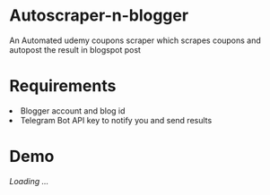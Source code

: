 # Autoscraper-n-blogger
An Automated udemy coupons scraper which scrapes coupons and autopost the result in blogspot post 

# Requirements
<li> Blogger account and blog id
<li> Telegram Bot API key to notify you and send results

# Demo
_Loading ..._
